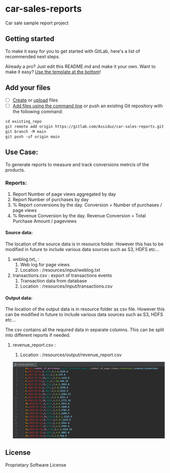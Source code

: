 # car-sales-reports

Car sale sample report project

## Getting started

To make it easy for you to get started with GitLab, here's a list of recommended next steps.

Already a pro? Just edit this README.md and make it your own. Want to make it easy? [Use the template at the bottom](#editing-this-readme)!

## Add your files

- [ ] [Create](https://gitlab.com/-/experiment/new_project_readme_content:9c73c2e1aaef63e4451ef6727c8d7f00?https://docs.gitlab.com/ee/user/project/repository/web_editor.html#create-a-file) or [upload](https://gitlab.com/-/experiment/new_project_readme_content:9c73c2e1aaef63e4451ef6727c8d7f00?https://docs.gitlab.com/ee/user/project/repository/web_editor.html#upload-a-file) files
- [ ] [Add files using the command line](https://gitlab.com/-/experiment/new_project_readme_content:9c73c2e1aaef63e4451ef6727c8d7f00?https://docs.gitlab.com/ee/gitlab-basics/add-file.html#add-a-file-using-the-command-line) or push an existing Git repository with the following command:

```
cd existing_repo
git remote add origin https://gitlab.com/Assiduz/car-sales-reports.git
git branch -M main
git push -uf origin main
```

## Use Case:
To generate reports to measure and track conversions metrcis of the products.

### Reports:
1. Report Number of page views aggregated by day
2. Report Number of purchases by day
3. % Report conversions by the day. Conversion = Number of purchases / page views 
4. % Revenue Conversion by the day. Revenue Conversion =  Total Purchase Amount / pageviews 

#### Source data: 
The location of the source data is in resource folder. However this has to be modified in future to include various data sources such as S3, HDFS etc...

1. weblog.txt_ : 
   1. Web log for page views
   2. Location : /resources/input/weblog.txt
2. transactions.csv : export of transactions events
   1. Transaction data from database
   2. Location : /resources/input/transactions.csv

#### Output data: 
The location of the output data is in resource folder as csv file. However this can be modified in future to include various data sources such as S3, HDFS etc...

The csv contains all the required data in separate columns. This can be split into different reports if needed.

1. revenue_report.csv : 
    1. Location : /resources/output/revenue_report.csv
    
    ![output.png](./output.png)


## License
Proprietary Software License
